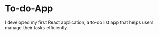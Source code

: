 # To-do-App
I developed my first React application, a to-do list app that helps users manage their tasks efficiently.
